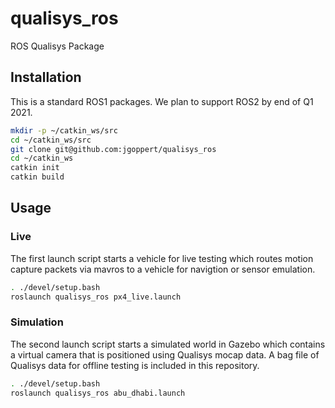 # qualisys_ros
ROS Qualisys Package

## Installation

This is a standard ROS1 packages. We plan to support ROS2 by end of Q1 2021.


```bash
mkdir -p ~/catkin_ws/src
cd ~/catkin_ws/src
git clone git@github.com:jgoppert/qualisys_ros
cd ~/catkin_ws
catkin init
catkin build
```

## Usage

### Live

The first launch script starts a vehicle for live testing which routes motion capture packets via mavros to a vehicle for navigtion or sensor emulation.

```bash
. ./devel/setup.bash
roslaunch qualisys_ros px4_live.launch
```

### Simulation

The second launch script starts a simulated world in Gazebo which contains a virtual camera that is positioned using Qualisys mocap data. A bag file of Qualisys data for offline testing is included in this repository.

```bash
. ./devel/setup.bash
roslaunch qualisys_ros abu_dhabi.launch
```
